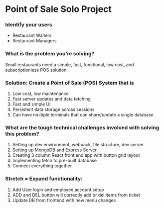 # Point of Sale Solo Project

### Identify your users
- Restaurant Waiters
- Restaurant Managers

### What is the problem you’re solving?
Small restaurants need a simple, fast, functional, low cost, and subscriptionless POS solution

### Solution: Create a Point of Sale (POS) System that is
1. Low cost, low maintenance
1. Fast server updates and data fetching
1. Fast and simple UI
1. Persistent data storage across sessions
1. Can have multiple terminals that can share/update a single database

### What are the tough technical challenges involved with solving this problem?
1. Setting up dev environment, webpack, file structure, dev server
1. Setting up MongoDB and Express Server
1. Creating 3 column React front end app with button grid layout
1. Implementing fetch to pre-built database
1. Connect everything together

### Stretch = Expand functionality:
1. Add User login and employee account setup
1. ADD and DEL button will correctly add or del items from ticket
1. Update DB from frontend with new menu changes



